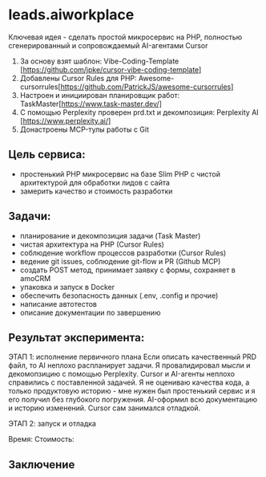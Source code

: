 # leads.aiworkplace
Ключевая идея - сделать простой микросервис на PHP, полностью сгенерированный и сопровождаемый AI-агентами Cursor

1. За основу взят шаблон: Vibe-Coding-Template [https://github.com/jpke/cursor-vibe-coding-template]
2. Добавлены Cursor Rules для PHP: Awesome-cursorrules[https://github.com/PatrickJS/awesome-cursorrules]
3. Настроен и инициирован планировщик работ: TaskMaster[https://www.task-master.dev/]
4. С помощью Perplexity проверен prd.txt и декомпозиция: Perplexity AI [https://www.perplexity.ai/]
5. Донастроены MCP-тулы работы с Git

## Цель сервиса:
- простенький PHP микросервис на базе Slim PHP с чистой архитектурой для обработки лидов с сайта
- замерить качество и стоимость разработки

## Задачи:
- планирование и декомпозиция задачи (Task Master)
- чистая архитектура на PHP (Cursor Rules)
- соблюдение workflow процессов разработки (Cursor Rules)
- ведение git issues, соблюдение git-flow и PR (Github MCP)
- создать POST метод, принимает заявку с формы, сохраняет в amoCRM
- упаковка и запуск в Docker
- обеспечить безопасность данных (.env, .config и прочие)
- написание автотестов
- описание документации по завершению


## Результат эксперимента:

ЭТАП 1: исполнение первичного плана
Если описать качественный PRD файл, то AI неплохо распланирует задачи. Я провалидировал мысли и декомопзицию с помощью Perplexity. Cursor и AI-агенты неплохо справились с поставленной задачей. Я не оцениваю качества кода, а только продуктовую историю - мне нужен был простенький сервис и я его получил без глубокого погружения. AI-оформил всю документацию и историю изменений. Cursor сам занимался отладкой.

ЭТАП 2: запуск и отладка

Время:
Стоимость:


## Заключение